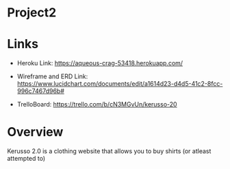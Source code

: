 # Project2

# Links

* Heroku Link: https://aqueous-crag-53418.herokuapp.com/

* Wireframe and ERD Link: https://www.lucidchart.com/documents/edit/a1614d23-d4d5-41c2-8fcc-996c7467d96b#

* TrelloBoard: https://trello.com/b/cN3MGvUn/kerusso-20

# Overview

Kerusso 2.0 is a clothing website that allows you to buy shirts (or atleast attempted to)
